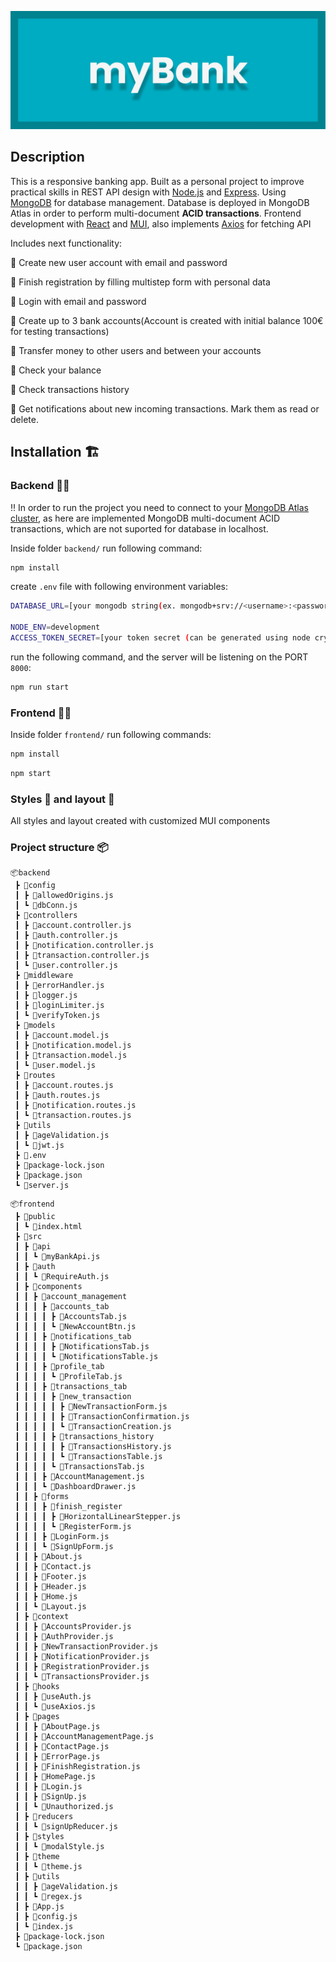 ![Banner](https://github.com/AlinaDorosh-dev/myBank/blob/main/frontend/public/img/banner.jpeg)

## **Description**

This is a responsive banking app. Built as a personal project to improve practical skills in REST API design with [Node.js](https://nodejs.org/en) and [Express](https://expressjs.com/). Using [MongoDB](https://www.mongodb.com/) for database management. Database is deployed in MongoDB Atlas in order to perform multi-document **ACID transactions**. 
 Frontend development with [React](https://react.dev/) and [MUI](https://mui.com/), also implements [Axios](https://www.axios.com/) for fetching API

 Includes next functionality:

:large_blue_diamond: Create new user account with email and password

:large_blue_diamond: Finish registration by filling multistep form with personal data

:large_blue_diamond: Login with email and password

:large_blue_diamond: Create up to 3 bank accounts(Account is created with initial balance 100€ for testing transactions)
 
:large_blue_diamond: Transfer money to other users and between your accounts

:large_blue_diamond: Check your balance

:large_blue_diamond: Check transactions history

:large_blue_diamond: Get notifications about new incoming transactions. Mark them as read or delete.

## **Installation** :building_construction:	
### Backend :construction_worker_woman:
:bangbang: In order to run the project you need to connect to your [MongoDB Atlas cluster](https://www.mongodb.com/atlas/database), as here are implemented MongoDB  multi-document ACID transactions, which are not suported for database in localhost.

Inside folder `backend/` run following command:

```bash
npm install
```
create `.env` file with following environment variables: 
```bash
DATABASE_URL=[your mongodb string(ex. mongodb+srv://<username>:<password>@<claster>.vc6yde2.mongodb.net/myBank?retryWrites=true&w=majority)]

NODE_ENV=development
ACCESS_TOKEN_SECRET=[your token secret (can be generated using node crypto module)]

```

run the following command, and the server will be listening on the PORT `8000`:
```bash
npm run start
```

### Frontend :woman_artist:
Inside folder `frontend/` run following commands:

```bash
npm install
```
```bash
npm start
```

### Styles :art: and layout :pencil:
All styles and layout created with customized MUI components

### Project structure :package:

```
📦backend
 ┣ 📂config
 ┃ ┣ 📜allowedOrigins.js
 ┃ ┗ 📜dbConn.js
 ┣ 📂controllers
 ┃ ┣ 📜account.controller.js
 ┃ ┣ 📜auth.controller.js
 ┃ ┣ 📜notification.controller.js
 ┃ ┣ 📜transaction.controller.js
 ┃ ┗ 📜user.controller.js
 ┣ 📂middleware
 ┃ ┣ 📜errorHandler.js
 ┃ ┣ 📜logger.js
 ┃ ┣ 📜loginLimiter.js
 ┃ ┗ 📜verifyToken.js
 ┣ 📂models
 ┃ ┣ 📜account.model.js
 ┃ ┣ 📜notification.model.js
 ┃ ┣ 📜transaction.model.js
 ┃ ┗ 📜user.model.js
 ┣ 📂routes
 ┃ ┣ 📜account.routes.js
 ┃ ┣ 📜auth.routes.js
 ┃ ┣ 📜notification.routes.js
 ┃ ┗ 📜transaction.routes.js
 ┣ 📂utils
 ┃ ┣ 📜ageValidation.js
 ┃ ┗ 📜jwt.js
 ┣ 📜.env
 ┣ 📜package-lock.json
 ┣ 📜package.json
 ┗ 📜server.js
```
```
📦frontend
 ┣ 📂public
 ┃ ┗ 📜index.html
 ┣ 📂src
 ┃ ┣ 📂api
 ┃ ┃ ┗ 📜myBankApi.js
 ┃ ┣ 📂auth
 ┃ ┃ ┗ 📜RequireAuth.js
 ┃ ┣ 📂components
 ┃ ┃ ┣ 📂account_management
 ┃ ┃ ┃ ┣ 📂accounts_tab
 ┃ ┃ ┃ ┃ ┣ 📜AccountsTab.js
 ┃ ┃ ┃ ┃ ┗ 📜NewAccountBtn.js
 ┃ ┃ ┃ ┣ 📂notifications_tab
 ┃ ┃ ┃ ┃ ┣ 📜NotificationsTab.js
 ┃ ┃ ┃ ┃ ┗ 📜NotificationsTable.js
 ┃ ┃ ┃ ┣ 📂profile_tab
 ┃ ┃ ┃ ┃ ┗ 📜ProfileTab.js
 ┃ ┃ ┃ ┣ 📂transactions_tab
 ┃ ┃ ┃ ┃ ┣ 📂new_transaction
 ┃ ┃ ┃ ┃ ┃ ┣ 📜NewTransactionForm.js
 ┃ ┃ ┃ ┃ ┃ ┣ 📜TransactionConfirmation.js
 ┃ ┃ ┃ ┃ ┃ ┗ 📜TransactionCreation.js
 ┃ ┃ ┃ ┃ ┣ 📂transactions_history
 ┃ ┃ ┃ ┃ ┃ ┣ 📜TransactionsHistory.js
 ┃ ┃ ┃ ┃ ┃ ┗ 📜TransactionsTable.js
 ┃ ┃ ┃ ┃ ┗ 📜TransactionsTab.js
 ┃ ┃ ┃ ┣ 📜AccountManagement.js
 ┃ ┃ ┃ ┗ 📜DashboardDrawer.js
 ┃ ┃ ┣ 📂forms
 ┃ ┃ ┃ ┣ 📂finish_register
 ┃ ┃ ┃ ┃ ┣ 📜HorizontalLinearStepper.js
 ┃ ┃ ┃ ┃ ┗ 📜RegisterForm.js
 ┃ ┃ ┃ ┣ 📜LoginForm.js
 ┃ ┃ ┃ ┗ 📜SignUpForm.js
 ┃ ┃ ┣ 📜About.js
 ┃ ┃ ┣ 📜Contact.js
 ┃ ┃ ┣ 📜Footer.js
 ┃ ┃ ┣ 📜Header.js
 ┃ ┃ ┣ 📜Home.js
 ┃ ┃ ┗ 📜Layout.js
 ┃ ┣ 📂context
 ┃ ┃ ┣ 📜AccountsProvider.js
 ┃ ┃ ┣ 📜AuthProvider.js
 ┃ ┃ ┣ 📜NewTransactionProvider.js
 ┃ ┃ ┣ 📜NotificationProvider.js
 ┃ ┃ ┣ 📜RegistrationProvider.js
 ┃ ┃ ┗ 📜TransactionsProvider.js
 ┃ ┣ 📂hooks
 ┃ ┃ ┣ 📜useAuth.js
 ┃ ┃ ┗ 📜useAxios.js
 ┃ ┣ 📂pages
 ┃ ┃ ┣ 📜AboutPage.js
 ┃ ┃ ┣ 📜AccountManagementPage.js
 ┃ ┃ ┣ 📜ContactPage.js
 ┃ ┃ ┣ 📜ErrorPage.js
 ┃ ┃ ┣ 📜FinishRegistration.js
 ┃ ┃ ┣ 📜HomePage.js
 ┃ ┃ ┣ 📜Login.js
 ┃ ┃ ┣ 📜SignUp.js
 ┃ ┃ ┗ 📜Unauthorized.js
 ┃ ┣ 📂reducers
 ┃ ┃ ┗ 📜signUpReducer.js
 ┃ ┣ 📂styles
 ┃ ┃ ┗ 📜modalStyle.js
 ┃ ┣ 📂theme
 ┃ ┃ ┗ 📜theme.js
 ┃ ┣ 📂utils
 ┃ ┃ ┣ 📜ageValidation.js
 ┃ ┃ ┗ 📜regex.js
 ┃ ┣ 📜App.js
 ┃ ┣ 📜config.js
 ┃ ┗ 📜index.js
 ┣ 📜package-lock.json
 ┗ 📜package.json
 ```
